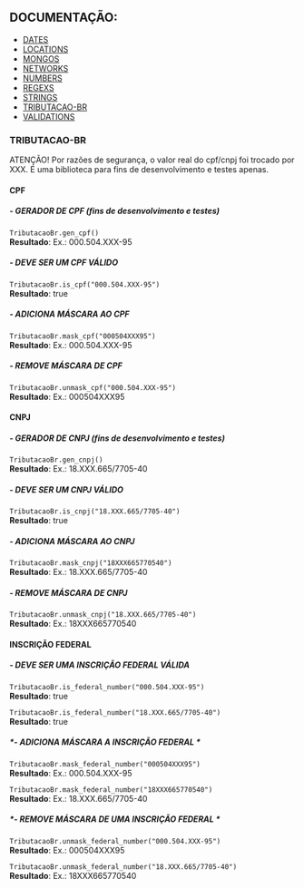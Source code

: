 ## DOCUMENTAÇÃO:

-   [DATES](https://github.com/maviniciuus/js-helpers/blob/master/doc/DATES.md)
-   [LOCATIONS](https://github.com/maviniciuus/js-helpers/blob/master/doc/LOCATIONS.md)
-   [MONGOS](https://github.com/maviniciuus/js-helpers/blob/master/doc/MONGOS.md)
-   [NETWORKS](https://github.com/maviniciuus/js-helpers/blob/master/doc/NETWORKS.md)
-   [NUMBERS](https://github.com/maviniciuus/js-helpers/blob/master/doc/NUMBERS.md)
-   [REGEXS](https://github.com/maviniciuus/js-helpers/blob/master/doc/REGEXS.md)
-   [STRINGS](https://github.com/maviniciuus/js-helpers/blob/master/doc/STRINGS.md)
-   [TRIBUTACAO-BR](https://github.com/maviniciuus/js-helpers/blob/master/doc/TRIBUTACAO-BR.md)
-   [VALIDATIONS](https://github.com/maviniciuus/js-helpers/blob/master/doc/VALIDATIONS.md)

### TRIBUTACAO-BR
ATENÇÃO! Por razões de segurança, o valor real do cpf/cnpj foi trocado por XXX. É uma biblioteca para fins de desenvolvimento e testes apenas.

#### CPF

##### *- GERADOR DE CPF (fins de desenvolvimento e testes)*

`TributacaoBr.gen_cpf()`  
**Resultado**: Ex.: 000.504.XXX-95  

##### *- DEVE SER UM CPF VÁLIDO*

`TributacaoBr.is_cpf("000.504.XXX-95")`  
**Resultado**: true  
  
##### *- ADICIONA MÁSCARA AO CPF*

`TributacaoBr.mask_cpf("000504XXX95")`  
**Resultado**: Ex.: 000.504.XXX-95  

##### *- REMOVE MÁSCARA DE CPF*

`TributacaoBr.unmask_cpf("000.504.XXX-95")`  
**Resultado**: Ex.: 000504XXX95  

#### CNPJ

##### *- GERADOR DE CNPJ (fins de desenvolvimento e testes)*

`TributacaoBr.gen_cnpj()`  
**Resultado**: Ex.: 18.XXX.665/7705-40  

##### *- DEVE SER UM CNPJ VÁLIDO*

`TributacaoBr.is_cnpj("18.XXX.665/7705-40")`  
**Resultado**: true  

##### *- ADICIONA MÁSCARA AO CNPJ*

`TributacaoBr.mask_cnpj("18XXX665770540")`  
**Resultado**: Ex.: 18.XXX.665/7705-40  

##### *- REMOVE MÁSCARA DE CNPJ*

`TributacaoBr.unmask_cnpj("18.XXX.665/7705-40")`  
**Resultado**: Ex.: 18XXX665770540  

#### INSCRIÇÃO FEDERAL

##### *- DEVE SER UMA INSCRIÇÃO FEDERAL VÁLIDA*

`TributacaoBr.is_federal_number("000.504.XXX-95")`  
**Resultado**: true

`TributacaoBr.is_federal_number("18.XXX.665/7705-40")`  
**Resultado**: true  

##### *- ADICIONA MÁSCARA A INSCRIÇÃO FEDERAL *

`TributacaoBr.mask_federal_number("000504XXX95")`  
**Resultado**: Ex.: 000.504.XXX-95 

`TributacaoBr.mask_federal_number("18XXX665770540")`  
**Resultado**: Ex.: 18.XXX.665/7705-40  

##### *- REMOVE MÁSCARA DE UMA INSCRIÇÃO FEDERAL *

`TributacaoBr.unmask_federal_number("000.504.XXX-95")`  
**Resultado**: Ex.: 000504XXX95  

`TributacaoBr.unmask_federal_number("18.XXX.665/7705-40")`  
**Resultado**: Ex.: 18XXX665770540  

